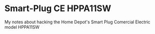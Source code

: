 # Smart-Plug CE HPPA11SW
My notes about hacking the Home Depot's Smart Plug Comercial Electric model HPPA11SW
